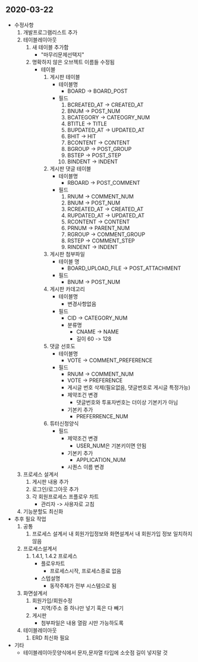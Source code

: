 ## 2020-03-22
- 수정사항
   1. 개발프로그램리스트 추가
   2. 테이블레이아웃
      1. 새 테이블 추가함
         - "마무리문제선택지"
      2. 명확하지 않은 오브젝트 이름들 수정됨
         - 테이블 
            1. 게시판 테이블
               - 테이블명 
                  - BOARD -> BOARD_POST
               - 필드
                  1. BCREATED_AT -> CREATED_AT                  
                  2. BNUM -> POST_NUM
                  3. BCATEGORY -> CATEOGRY_NUM
                  4. BTITLE -> TITLE
                  5. BUPDATED_AT -> UPDATED_AT
                  6. BHIT -> HIT
                  7. BCONTENT -> CONTENT
                  8. BGROUP -> POST_GROUP
                  9. BSTEP -> POST_STEP
                  10. BINDENT -> INDENT
            2. 게시판 댓글 테이블
               - 테이블명
                  - RBOARD -> POST_COMMENT
               - 필드
                  1. RNUM -> COMMENT_NUM
                  2. BNUM -> POST_NUM
                  3. RCREATED_AT -> CREATED_AT
                  4. RUPDATED_AT -> UPDATED_AT
                  5. RCONTENT -> CONTENT
                  6. PRNUM -> PARENT_NUM
                  7. RGROUP -> COMMENT_GROUP
                  8. RSTEP -> COMMENT_STEP
                  9. RINDENT -> INDENT 
            3. 게시판 첨부파일
               - 테이블 명
                  - BOARD_UPLOAD_FILE -> POST_ATTACHMENT
               - 필드
                  - BNUM -> POST_NUM
            4. 게시판 카데고리
               - 테이블명
                  - 변경사항없음
               - 필드
                  - CID -> CATEGORY_NUM
                  - 분류명 
                     - CNAME -> NAME
                     - 길이 60 -> 128            
            5. 댓글 선호도
               - 테이블명
                  - VOTE -> COMMENT_PREFERENCE
               - 필드
                  - RNUM -> COMMENT_NUM
                  - VOTE -> PREFERENCE
                  - 게시글 번호 삭제(필요없음, 댓글번호로 게시글 특정가능)
                  - 제약조건 변경
                     - 댓글번호와 투표자번호는 더이상 기본키가 아님
                  - 기본키 추가 
                     - PREFERRENCE_NUM
            6. 튜터신청양식
               - 필드
                  - 제약조건 변경
                     - USER_NUM은 기본키이면 안됨
                  - 기본키 추가 
                     - APPLICATION_NUM
                  - 시퀀스 이름 변경
   3. 프로세스 설계서 
      1. 게시판 내용 추가
      2. 로그인/로그아웃 추가
      3. 각 회원프로세스 프플로우 차트 
         - 관리자 -> 사용자로 고침
   4. 기능분할도 최신화
- 추후 필요 작업
   1. 공통
      1. 프로세스 설계서 내 회원가입정보와 화면설계서 내 회원가입 정보 일치하지 않음      
   2. 프로세스설계서
      1. 1.4.1, 1.4.2 프로세스 
         - 플로우차트
            - 프로세스시작, 프로세스종료 없음
         - 스텝설명
            - 동작주체가 전부 시스템으로 됨
   3. 화면설계서
      1. 회원가입/회원수정 
         - 지역/주소 중 하나만 넣기 혹은 다 빼기
      2. 게시판
         - 첨부파일은 내용 열람 시만 가능하도록
   4. 테이블레이아웃
      1. ERD 최신화 필요
- 기타
   - 테이블레이아웃양식에서 문자,문자열 타입에 소숫점 길이 넣지말 것 
   